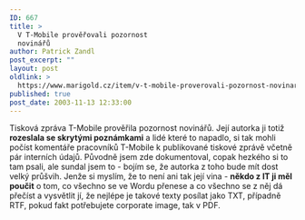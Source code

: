 ```yaml
---
ID: 667
title: >
  V T-Mobile prověřovali pozornost
  novinářů
author: Patrick Zandl
post_excerpt: ""
layout: post
oldlink: >
  https://www.marigold.cz/item/v-t-mobile-proverovali-pozornost-novinaru
published: true
post_date: 2003-11-13 12:33:00
---
```

Tisková zpráva T-Mobile prověřila pozornost novinářů. Její autorka ji totiž <STRONG>rozeslala se skrytými poznámkami</STRONG> a lidé které to napadlo, si tak mohli počíst komentáře pracovníků T-Mobile k publikované tiskové zprávě včetně pár interních údajů. Původně jsem zde dokumentoval, copak hezkého si to tam psali, ale sundal jsem to - bojím se, že autorka z toho bude mít dost velký průšvih. Jenže si myslím, že to není ani tak její vina - <STRONG>někdo z IT ji měl poučit</STRONG> o tom, co všechno se ve Wordu přenese a co všechno se z něj dá přečíst a vysvětlit jí, že nejlépe je takové texty posílat jako TXT, případně RTF, pokud fakt potřebujete corporate image, tak v PDF.